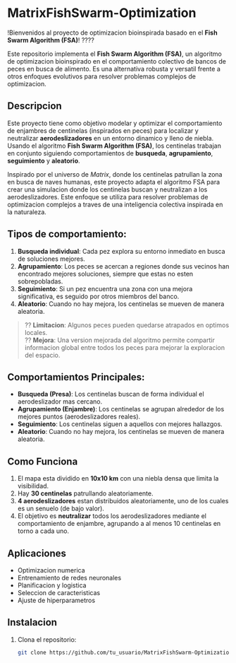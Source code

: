 # MatrixFishSwarm-Optimization

!Bienvenidos al proyecto de optimizacion bioinspirada basado en el **Fish Swarm Algorithm (FSA)**! ????

Este repositorio implementa el **Fish Swarm Algorithm (FSA)**, un algoritmo de optimizacion bioinspirado en el comportamiento colectivo de bancos de peces en busca de alimento. Es una alternativa robusta y versatil frente a otros enfoques evolutivos para resolver problemas complejos de optimizacion.

## Descripcion

Este proyecto tiene como objetivo modelar y optimizar el comportamiento de enjambres de centinelas (inspirados en peces) para localizar y neutralizar **aerodeslizadores** en un entorno dinamico y lleno de niebla. Usando el algoritmo **Fish Swarm Algorithm (FSA)**, los centinelas trabajan en conjunto siguiendo comportamientos de **busqueda**, **agrupamiento**, **seguimiento** y **aleatorio**.

Inspirado por el universo de *Matrix*, donde los centinelas patrullan la zona en busca de naves humanas, este proyecto adapta el algoritmo FSA para crear una simulacion donde los centinelas buscan y neutralizan a los aerodeslizadores. Este enfoque se utiliza para resolver problemas de optimizacion complejos a traves de una inteligencia colectiva inspirada en la naturaleza.

## Tipos de comportamiento:

1. **Busqueda individual**: Cada pez explora su entorno inmediato en busca de soluciones mejores.
2. **Agrupamiento**: Los peces se acercan a regiones donde sus vecinos han encontrado mejores soluciones, siempre que estas no esten sobrepobladas.
3. **Seguimiento**: Si un pez encuentra una zona con una mejora significativa, es seguido por otros miembros del banco.
4. **Aleatorio**: Cuando no hay mejora, los centinelas se mueven de manera aleatoria.

> ?? **Limitacion**: Algunos peces pueden quedarse atrapados en optimos locales.  
> ?? **Mejora**: Una version mejorada del algoritmo permite compartir informacion global entre todos los peces para mejorar la exploracion del espacio.

## Comportamientos Principales:

- **Busqueda (Presa)**: Los centinelas buscan de forma individual el aerodeslizador mas cercano.
- **Agrupamiento (Enjambre)**: Los centinelas se agrupan alrededor de los mejores puntos (aerodeslizadores reales).
- **Seguimiento**: Los centinelas siguen a aquellos con mejores hallazgos.
- **Aleatorio**: Cuando no hay mejora, los centinelas se mueven de manera aleatoria.

## Como Funciona

1. El mapa esta dividido en **10x10 km** con una niebla densa que limita la visibilidad.
2. Hay **30 centinelas** patrullando aleatoriamente.
3. **4 aerodeslizadores** estan distribuidos aleatoriamente, uno de los cuales es un senuelo (de bajo valor).
4. El objetivo es **neutralizar** todos los aerodeslizadores mediante el comportamiento de enjambre, agrupando a al menos 10 centinelas en torno a cada uno.

## Aplicaciones

- Optimizacion numerica
- Entrenamiento de redes neuronales
- Planificacion y logistica
- Seleccion de caracteristicas
- Ajuste de hiperparametros

## Instalacion

1. Clona el repositorio:
   ```bash
   git clone https://github.com/tu_usuario/MatrixFishSwarm-Optimization.git
